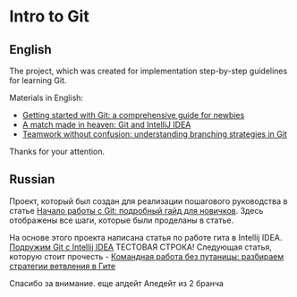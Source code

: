 # Intro to Git

## English
The project, which was created for implementation step-by-step guidelines for learning Git.

Materials in English:
*   [Getting started with Git: a comprehensive guide for newbies](https://codegym.cc/groups/posts/379-getting-started-with-git-a-comprehensive-guide-for-newbies)
*   [A match made in heaven: Git and IntelliJ IDEA](https://codegym.cc/groups/posts/407-a-match-made-in-heaven-git-and-intellij-idea)  
*   [Teamwork without confusion: understanding branching strategies in Git](https://codegym.cc/groups/posts/454-teamwork-without-confusion-understanding-branching-strategies-in-git)

Thanks for your attention.
## Russian
Проект, который был создан для реализации пошагового руководства в статье [Начало работы с Git: подробный гайд для новичков](https://javarush.ru/groups/posts/2683-nachalo-rabotih-s-git-podrobnihy-gayd-dlja-novichkov).
Здесь отображены все шаги, которые были проделаны в статье. 

На основе этого проекта написана статья по работе гита в Intellij IDEA. [Подружим Git c Intellij IDEA](https://javarush.ru/groups/posts/2818-podruzhim-git-s-intellij-idea)
ТЕСТОВАЯ СТРОКА!
Следующая статья, которую стоит прочесть - [Командная работа без путаницы: разбираем стратегии ветвления в Гите](https://javarush.ru/groups/posts/2693-komandnaja-rabota-bez-putanicih-razbiraem-strategii-vetvlenija-v-gite)

Спасибо за внимание. еще апдейт
Апедейт из 2 бранча
